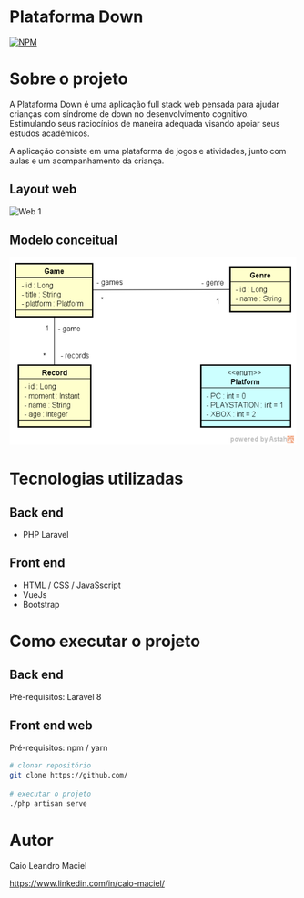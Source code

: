# Plataforma Down
[![NPM](https://img.shields.io/npm/l/react)](https://github.com/devsuperior/sds1-wmazoni/blob/master/LICENSE) 

# Sobre o projeto

A Plataforma Down é uma aplicação full stack web pensada para ajudar crianças com síndrome de down no desenvolvimento cognitivo. Estimulando seus raciocínios de maneira adequada visando apoiar seus estudos acadêmicos.

A aplicação consiste em uma plataforma de jogos e atividades, junto com aulas e um acompanhamento da criança.

## Layout web
![Web 1]()

## Modelo conceitual
![Modelo Conceitual](https://github.com/acenelio/assets/raw/main/sds1/modelo-conceitual.png)

# Tecnologias utilizadas
## Back end
- PHP Laravel
## Front end
- HTML / CSS / JavaSscript
- VueJs
- Bootstrap

# Como executar o projeto

## Back end
Pré-requisitos: Laravel 8

## Front end web
Pré-requisitos: npm / yarn

```bash
# clonar repositório
git clone https://github.com/

# executar o projeto
./php artisan serve
```

# Autor

Caio Leandro Maciel

https://www.linkedin.com/in/caio-maciel/

